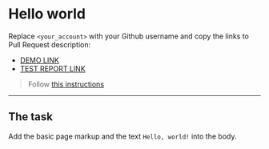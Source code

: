 # Hello world
Replace `<your_account>` with your Github username and copy the links to Pull Request description:
- [DEMO LINK](https://oleh-yablunovskyi.github.io/layout_hello-world/)
- [TEST REPORT LINK](https://oleh-yablunovskyi.github.io/layout_hello-world/report/html_report/)

> Follow [this instructions](https://mate-academy.github.io/layout_task-guideline/#how-to-solve-the-layout-tasks-on-github)
___

## The task
Add the basic page markup and the text `Hello, world!` into the body.
